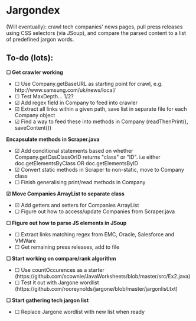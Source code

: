 Jargondex
=============

(Will eventually):  crawl tech companies' news pages, pull press releases using CSS selectors (via JSoup), and compare the parsed content to a list of predefined jargon words.  

<h2> <b> To-do (lots): </b> </h2>

<b> &#9744; Get crawler working </b> <UL>
<LI> &#9744; Use Company.getBaseURL as starting point for crawl, e.g. http://www.samsung.com/uk/news/local/
<LI> &#9744; Test MaxDepth... 1/2?
<LI> &#9745; Add regex field in Company to feed into crawler
<LI> &#9745; Extract all links within a given path, save list in separate file for each Company object
<LI> &#9745; Find a way to feed these into methods in Company (readThenPrint(), saveContent())
</UL>

<b> Encapsulate methods in Scraper.java </b> <UL>
<LI> &#9745; Add conditional statements based on whether Company.getCssClassOrID returns "class" or "ID". i.e either doc.getElementsByClass OR doc.getElementsByID
<LI> &#9745; Convert static methods in Scraper to non-static, move to Company class
<LI> &#9744; Finish generalising print/read methods in Company
</UL>

<b> &#9745; Move Companies ArrayList to separate class </b> <UL>
<LI> &#9745; Add getters and setters for Companies ArrayList
<LI> &#9744; Figure out how to access/update Companies from Scraper.java
</UL>

<b> &#9744; Figure out how to parse JS elements in JSoup </b> <UL>
<LI> &#9744; Extract links matching regex from EMC, Oracle, Salesforce and VMWare
<LI> &#9744; Get remaining press releases, add to file 
</UL>

<b> &#9744; Start working on compare/rank algorithm </b> <UL>
<LI> &#9744; Use countOccurences as a starter (https://github.com/scownie/JavaWorksheets/blob/master/src/Ex2.java)
<LI> &#9744; Test it out with Jargone wordlist (https://github.com/rooreynolds/jargone/blob/master/jargonlist.txt)
</UL>

<b> &#9744; Start gathering tech jargon list </b> <UL>
<LI> &#9744; Replace Jargone wordlist with new list when ready
</UL>
